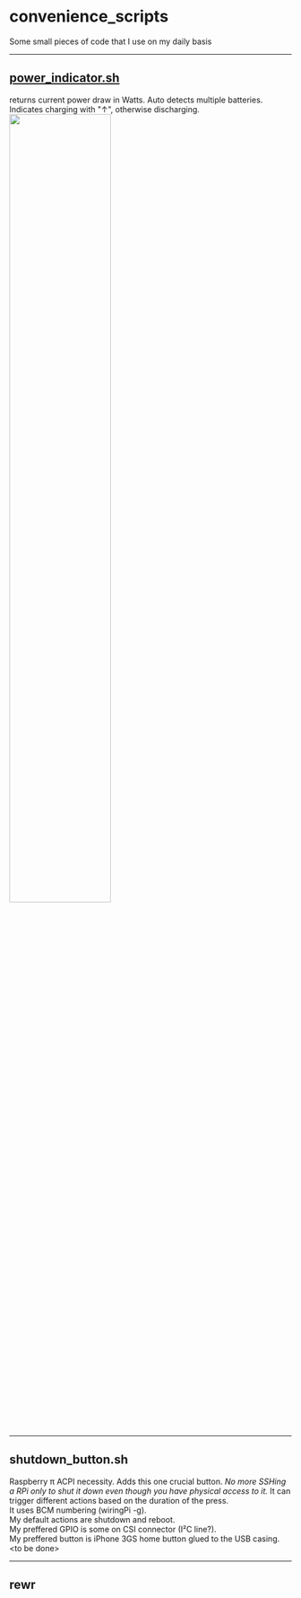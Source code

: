 # convenience_scripts
Some small pieces of code that I use on my daily basis

--- 

## [power_indicator.sh](https://github.com/amateusz/convenience_scripts/blob/master/power_indicator.sh)
returns current power draw in Watts. Auto detects multiple batteries. Indicates charging with "↑", otherwise discharging.
<img src="https://user-images.githubusercontent.com/9356928/64735861-b0314c00-d4e9-11e9-86f2-732897c5aca1.png" align=center width="60%"></img> 

---

## shutdown_button.sh
Raspberry π ACPI necessity. Adds 
this one crucial button. _No more SSHing a RPi only to shut it down even though you have physical access to it._ It can trigger different actions based on the duration of the press.  
It uses BCM numbering (wiringPi -g).  
My default actions are shutdown and reboot.  
 My preffered GPIO is some on CSI connector (I²C line?).  
  My preffered button is iPhone 3GS home button glued to the USB casing.
\<to be done\>

---

## rewr
